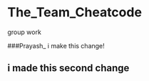 # The_Team_Cheatcode
group work


###Prayash_ i make this change!


## i made this second change





